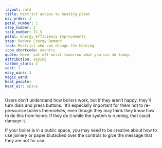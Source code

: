 ```yaml
---
layout: card
title: Restrict access to heating plant
nav_order: 3
petal_number: 1
step_number: 2
task_number: T1.5
petal: Energy Efficiency Improvements
step: Reduce Energy Demand
task: Restrict who can change the heating
icon_shortcode: noentry
quote: Never put off until tomorrow what you can do today.
attribution: saying
carbon_stars: 2
cost: £
easy_wins: 1
magic_wand: 
heat_people: 
heat_air: space
---
```


<p>Users don’t understand how boilers work, but if they aren’t happy, they’ll turn dials and press buttons.  It’s especially important for them not to re-pressurise boilers themselves, even though they may think they know how to do this from home. If they do it while the system is running, that could damage it. </p><p>If your boiler is in a public space, you may need to be creative about how to use joinery or paper blutacked over the controls to give the message that they are not for use.</p> 
